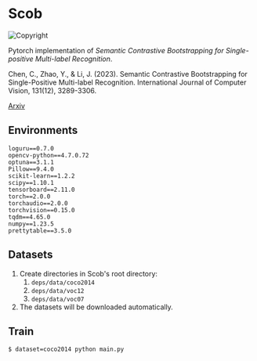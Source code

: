 # Scob
![Copyright](https://img.shields.io/badge/Copyright-CVTEAM-red)

Pytorch implementation of *Semantic Contrastive Bootstrapping for Single-positive Multi-label Recognition*.

Chen, C., Zhao, Y., & Li, J. (2023). Semantic Contrastive Bootstrapping for Single-Positive Multi-label Recognition. International Journal of Computer Vision, 131(12), 3289-3306.

[Arxiv](http://arxiv.org/abs/2307.07680)


## Environments

```
loguru==0.7.0
opencv-python==4.7.0.72
optuna==3.1.1
Pillow==9.4.0
scikit-learn==1.2.2
scipy==1.10.1
tensorboard==2.11.0
torch==2.0.0
torchaudio==2.0.0
torchvision==0.15.0
tqdm==4.65.0
numpy==1.23.5
prettytable==3.5.0
```

## Datasets

1. Create directories in Scob's root directory:
   1. `deps/data/coco2014`
   2. `deps/data/voc12`
   3. `deps/data/voc07`
2. The datasets will be downloaded automatically.

## Train

```bash
$ dataset=coco2014 python main.py
```
